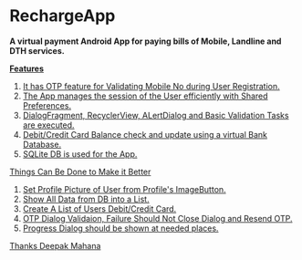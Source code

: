 # RechargeApp

<b> A virtual payment Android App for paying bills of Mobile, Landline and DTH services. </b>

<b><u> Features </ul></b>

1) It has OTP feature for Validating Mobile No during User Registration.
2) The App manages the session of the User efficiently with Shared Preferences.
3) DialogFragment, RecyclerView, ALertDialog and Basic Validation Tasks are executed.
4) Debit/Credit Card Balance check and update using a virtual Bank Database.
5) SQLite DB is used for the App.


Things Can Be Done to Make it Better

1) Set Profile Picture of User from Profile's ImageButton.
2) Show All Data from DB into a List.
3) Create A List of Users Debit/Credit Card.
4) OTP Dialog Validaion, Failure Should Not Close Dialog and Resend OTP.
5) Progress Dialog should be shown at needed places.

Thanks
Deepak Mahana
